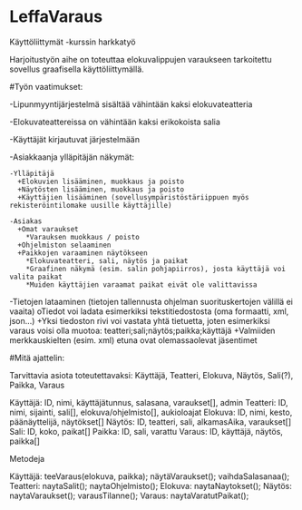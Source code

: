 # LeffaVaraus
Käyttöliittymät -kurssin harkkatyö

Harjoitustyön aihe on toteuttaa elokuvalippujen varaukseen tarkoitettu sovellus graafisella käyttöliittymällä.

#Työn vaatimukset:

-Lipunmyyntijärjestelmä
sisältää vähintään kaksi elokuvateatteria

-Elokuvateattereissa on vähintään kaksi erikokoista salia

-Käyttäjät kirjautuvat järjestelmään

-Asiakkaanja ylläpitäjän näkymät:

	-Ylläpitäjä
	  +Elokuvien lisääminen, muokkaus ja poisto
	  +Näytösten lisääminen, muokkaus ja poisto
	  +Käyttäjien lisääminen (sovellusympäristöstäriippuen myös rekisteröintilomake uusille käyttäjille)

	-Asiakas
	  +Omat varaukset
	    *Varauksen muokkaus / poisto
	  +Ohjelmiston selaaminen
	  +Paikkojen varaaminen näytökseen
	    *Elokuvateatteri, sali, näytös ja paikat
	    *Graafinen näkymä (esim. salin pohjapiirros), josta käyttäjä voi valita paikat
	    *Muiden käyttäjien varaamat paikat eivät ole valittavissa

-Tietojen lataaminen (tietojen tallennusta ohjelman suorituskertojen välillä ei vaaita)
	oTiedot voi ladata esimerkiksi tekstitiedostosta (oma formaatti, xml, json...)
	  +Yksi tiedoston rivi voi vastata yhtä tietuetta, joten esimerkiksi varaus voisi olla muotoa: teatteri;sali;näytös;paikka;käyttäjä
	  +Valmiiden merkkauskielten (esim. xml) etuna ovat olemassaolevat jäsentimet


#Mitä ajattelin:

Tarvittavia asiota toteutettavaksi: Käyttäjä, Teatteri, Elokuva, Näytös, Sali(?), Paikka, Varaus

Käyttäjä: ID, nimi, käyttäjätunnus, salasana, varaukset[], admin
Teatteri: ID, nimi, sijainti, sali[], elokuva/ohjelmisto[], aukioloajat
Elokuva: ID, nimi, kesto, päänäyttelijä, näytökset[]
Näytös: ID, teatteri, sali, alkamasAika, varaukset[]
Sali: ID, koko, paikat[]
Paikka: ID, sali, varattu
Varaus: ID, käyttäjä, näytös, paikka[]

Metodeja

Käyttäjä: teeVaraus(elokuva, paikka); näytäVaraukset(); vaihdaSalasanaa();
Teatteri: naytaSalit(); naytaOhjelmisto();
Elokuva: naytaNaytokset();
Näytös: naytaVaraukset(); varausTilanne();
Varaus: naytaVaratutPaikat();
